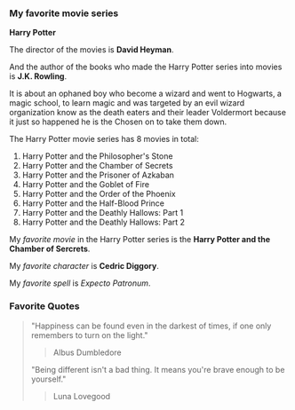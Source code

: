 ### My favorite movie series

**Harry Potter**

The director of the movies is **David Heyman**.

And the author of the books who made the Harry Potter series into movies is **J.K. Rowling**.

It is about an ophaned boy who become a wizard and went to Hogwarts, a magic school, to learn magic and was targeted by an evil wizard organization know as the death eaters and their leader Voldermort because it just so happened he is the Chosen on to take them down.

The Harry Potter movie series has 8 movies in total:

1. Harry Potter and the Philosopher's Stone
2. Harry Potter and the Chamber of Secrets
3. Harry Potter and the Prisoner of Azkaban
4. Harry Potter and the Goblet of Fire
5. Harry Potter and the Order of the Phoenix
6. Harry Potter and the Half-Blood Prince
7. Harry Potter and the Deathly Hallows: Part 1
8. Harry Potter and the Deathly Hallows: Part 2

My *favorite movie* in the Harry Potter series is the **Harry Potter and the Chamber of Sercrets**.

My *favorite character* is **Cedric Diggory**.

My *favorite spell* is *Expecto Patronum*.

### Favorite Quotes
> "Happiness can be found even in the darkest of times, if one only remembers to turn on the light."
>
> > Albus Dumbledore
>
> "Being different isn't a bad thing. It means you're brave enough to be yourself."
>
> > Luna Lovegood
